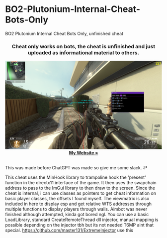 # BO2-Plutonium-Internal-Cheat-Bots-Only
BO2 Plutonium Internal Cheat Bots Only, unfinished cheat
<h3 align="center">Cheat only works on bots, the cheat is unfinished and just uploaded as informational material to others.</h3>

  <p align="center">
    <img src="Images/example.png" alt="Logo" >
    <br />
    <a href="https://iiferedon.xyz"><strong>My Website »</strong></a>
    <br />
    <br />
  </p>
</div>
This was made before ChatGPT was made so give me some slack. :P

This cheat uses the MinHook library to trampoline hook the 'present' function in the directx11 interface of the game. It then uses the swapchain address to pass to the ImGui library to then draw to the screen. Since the cheat is internal, i can use classes as pointers to get cheat information on basic player classes, the offsets I found myself. The viewmatrix is also included in here to display esp and get relative WTS addresses through multiple functions to display players through walls. Aimbot was never finished although attempted, kinda got bored ngl.
You can use a basic LoadLibrary, standard CreateRemoteThread dll injector, manual mapping is possible depending on the injector tbh but its not needed T6MP aint that special. 
https://github.com/master131/ExtremeInjector use this

